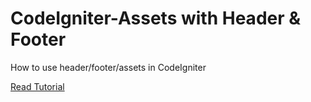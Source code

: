 CodeIgniter-Assets with Header & Footer
==================

How to use header/footer/assets in CodeIgniter

[Read Tutorial](http://blog.shaz3e.com/how-to-use-header-footer-assets-in-codeigniter/)
